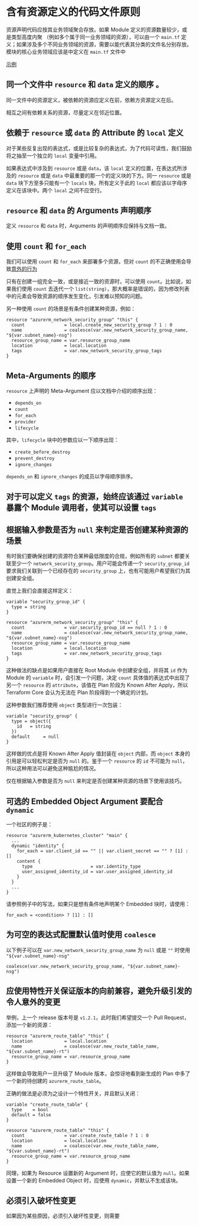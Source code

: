 # 含有资源定义的代码文件原则

资源声明代码应按其业务领域聚合存放。如果 Module 定义的资源数量较少，或是类型高度内聚 （例如多个属于同一业务领域的资源），可以由一个 `main.tf` 定义；如果涉及多个不同业务领域的资源，需要以能代表其分类的文件名分别存放。模块的核心业务领域应该是中定义在 `main.tf` 文件中

[示例](https://github.com/cloudposse/terraform-aws-eks-cluster)

## 同一个文件中 `resource` 和 `data` 定义的顺序 。

同一文件中的资源定义，被依赖的资源应定义在前，依赖方资源定义在后。

相互之间有依赖关系的资源，尽量定义在邻近位置。

## 依赖于 `resource` 或 `data` 的 Attribute 的 `local` 定义

对于某些反复出现的表达式，或是比较复杂的表达式，为了代码可读性，我们鼓励将之抽至一个独立的 `local` 变量中引用。

如果表达式中涉及到 `resource` 或是 `data`，该 `local` 定义的位置，在表达式所涉及的 `resource` 或是 `data` 中最重要的那一个的定义块的下方。同一 `resource` 或是 `data` 块下方至多只能有一个 `locals` 块，所有定义于此的 `local` 都应该以字母序定义在该块中。两个 `local` 之间不应空行。

## `resource` 和 `data` 的 Arguments 声明顺序

定义 `resource` 和 `data` 时，Arguments 的声明顺序应保持与文档一致。

## 使用 `count` 和 `for_each`

我们可以使用 `count` 和 `for_each` 来部署多个资源，但对 `count` 的不正确使用会导致[意外的行为](https://github.com/lonegunmanb/unpredictable_tf_behavior_sample)

只有在创建一组完全一致，或是接近一致的资源时，可以使用 `count`。比如说，如果我们使用 `count` 去迭代一个 `list(string)`，那大概率是错误的，因为修改列表中的元素会导致资源的顺序发生变化，引发难以预知的问题。

另一种使用 `count` 的场景是有条件创建某种资源，例如：

```hcl
resource "azurerm_network_security_group" "this" {
  count               = local.create_new_security_group ? 1 : 0
  name                = coalesce(var.new_network_security_group_name, "${var.subnet_name}-nsg")
  resource_group_name = var.resource_group_name
  location            = local.location
  tags                = var.new_network_security_group_tags
}
```

## Meta-Arguments 的顺序

`resource` 上声明的 Meta-Argument 应以文档中介绍的顺序出现：

* `depends_on`
* `count`
* `for_each`
* `provider`
* `lifecycle`

其中，`lifecycle` 块中的参数应以一下顺序出现：

* `create_before_destroy`
* `prevent_destroy`
* `ignore_changes`

`depends_on` 和 `ignore_changes` 的成员以字母顺序排序。

## 对于可以定义 `tags` 的资源，始终应该通过 `variable` 暴露个 Module 调用者，使其可以设置 `tags`

## 根据输入参数是否为 `null` 来判定是否创建某种资源的场景

有时我们要确保创建的资源符合某种最低限度的合规，例如所有的 `subnet` 都要关联至少一个 `network_security_group`。用户可能会传递一个 `security_group_id` 要求我们关联到一个已经存在的 `security_group` 上，也有可能用户希望我们为其创建安全组。

直觉上我们会直接这样定义：

```hcl
variable "security_group_id" {
  type = string
}

resource "azurerm_network_security_group" "this" {
  count               = var.security_group_id == null ? 1 : 0
  name                = coalesce(var.new_network_security_group_name, "${var.subnet_name}-nsg")
  resource_group_name = var.resource_group_name
  location            = local.location
  tags                = var.new_network_security_group_tags
}
```

这种做法的缺点是如果用户直接在 Root Module 中创建安全组，并将其 `id` 作为 Module 的 `variable` 时，会引发一个问题，决定 `count` 具体值的表达式中出现了另一个 `resource` 的 `attribute`，该值在 Plan 阶段为 Known After Apply，所以 Terraform Core 会认为无法在 Plan 阶段得到一个确定的计划。

这种参数我们推荐使用 `object` 类型进行一次包装：

```hcl
variable "security_group" {
  type = object({
    id   = string
  })
  default     = null
}
```

这样做的优点是将 Known After Apply 值封装在 `object` 内部，而 `object` 本身的引用是可以轻松判定是否为 `null` 的。鉴于一个 `resource` 的 `id` 不可能为 `null`，所以这种用法可以避免这种尴尬的情况。

仅在根据输入参数是否为 `null` 来判定是否创建某种资源的场景下使用该技巧。

## 可选的 Embedded Object Argument 要配合 `dynamic`

一个社区的例子是：

```hcl
resource "azurerm_kubernetes_cluster" "main" {
  ...
  dynamic "identity" {
    for_each = var.client_id == "" || var.client_secret == "" ? [1] : []
    content {
      type                      = var.identity_type
      user_assigned_identity_id = var.user_assigned_identity_id
    }
  }
  ...
}
```

请参照例子中的写法，如果只是想有条件地声明某个 Embedded 块时，请使用：

```hcl
for_each = <condition> ? [1] : []
```

## 为可空的表达式配置默认值时使用 `coalesce`

以下例子可以在 `var.new_network_security_group_name` 为 `null` 或是 `""` 时使用 `"${var.subnet_name}-nsg"`

```hcl
coalesce(var.new_network_security_group_name, "${var.subnet_name}-nsg")
```

## 应使用特性开关保证版本的向前兼容，避免升级引发的令人意外的变更

举例，上一个 release 版本号是 `v1.2.1`，此时我们希望提交一个 Pull Request，添加一个新的资源：

```hcl
resource "azurerm_route_table" "this" {
  location            = local.location
  name                = coalesce(var.new_route_table_name, "${var.subnet_name}-rt")
  resource_group_name = var.resource_group_name
}
```

这样做会导致用户一旦升级了 Module 版本，会惊讶地看到新生成的 Plan 中多了一个新的待创建的 `azurerm_route_table`。

正确的做法是必须为之设计一个特性开关，并且默认关闭：

```hcl
variable "create_route_table" {
  type    = bool
  default = false
}

resource "azurerm_route_table" "this" {
  count               = var.create_route_table ? 1 : 0
  location            = local.location
  name                = coalesce(var.new_route_table_name, "${var.subnet_name}-rt")
  resource_group_name = var.resource_group_name
}
```

同理，如果为 Resource 设置新的 Argument 时，应使它的默认值为 `null`。如果设置一个新的 Embedded Object 时，应使用 `dynamic`，并默认不生成该块。

## 必须引入破坏性变更

如果因为某些原因，必须引入破坏性变更，则需要